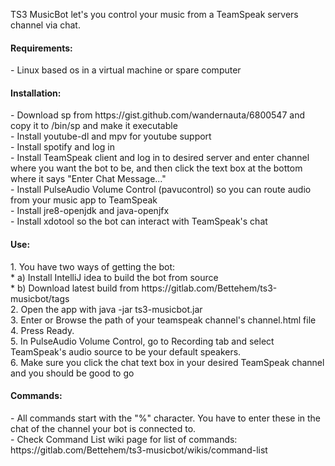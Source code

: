 TS3 MusicBot let's you control your music from a TeamSpeak servers channel via chat.


<h4>Requirements:</h4>
- Linux based os in a virtual machine or spare computer  



<h4>Installation:</h4>
- Download sp from https://gist.github.com/wandernauta/6800547 and copy it to /bin/sp and make it executable<br>    
- Install youtube-dl and mpv for youtube support<br>
- Install spotify and log in<br>
- Install TeamSpeak client and log in to desired server and enter channel where you want the bot to be, and then click the text box at the bottom where it says "Enter Chat Message..."<br>
- Install PulseAudio Volume Control (pavucontrol) so you can route audio from your music app to TeamSpeak<br> 
- Install jre8-openjdk and java-openjfx<br>
- Install xdotool so the bot can interact with TeamSpeak's chat


<h4>Use:</h4>
1. You have two ways of getting the bot:<br>
    *  a) Install IntelliJ idea to build the bot from source<br>
    *  b) Download latest build from https://gitlab.com/Bettehem/ts3-musicbot/tags<br>
2. Open the app with java -jar ts3-musicbot.jar<br>
3. Enter or Browse the path of your teamspeak channel's channel.html file<br>
4. Press Ready.<br>
5. In PulseAudio Volume Control, go to Recording tab and select TeamSpeak's audio source to be your default speakers.<br>
6. Make sure you click the chat text box in your desired TeamSpeak channel and you should be good to go<br> 

<h4>Commands:</h4>
- All commands start with the "%" character. You have to enter these in the chat of the channel your bot is connected to.<br>
- Check Command List wiki page for list of commands: https://gitlab.com/Bettehem/ts3-musicbot/wikis/command-list<br>



